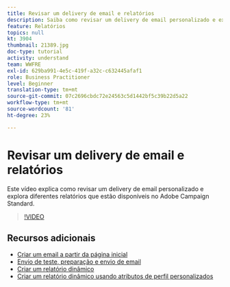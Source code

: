 ```yaml
---
title: Revisar um delivery de email e relatórios
description: Saiba como revisar um delivery de email personalizado e explorar diferentes relatórios disponíveis no Adobe Campaign Standard.
feature: Relatórios
topics: null
kt: 3904
thumbnail: 21389.jpg
doc-type: tutorial
activity: understand
team: WWFRE
exl-id: 629ba991-4e5c-419f-a32c-c632445afaf1
role: Business Practitioner
level: Beginner
translation-type: tm+mt
source-git-commit: 07c2696cbdc72e24563c5d1442bf5c39b22d5a22
workflow-type: tm+mt
source-wordcount: '81'
ht-degree: 23%

---
```


# Revisar um delivery de email e relatórios

Este vídeo explica como revisar um delivery de email personalizado e explora diferentes relatórios que estão disponíveis no Adobe Campaign Standard.

>[!VIDEO](https://video.tv.adobe.com/v/21389?quality=12)

## Recursos adicionais

* [Criar um email a partir da página inicial](/help/communication-channels/email/create-email-from-homepage.md)
* [Envio de teste, preparação e envio de email](/help/communication-channels/email/sending-test-preparing-sending-email.md)
* [Criar um relatório dinâmico](/help/reporting/creating-a-dynamic-report.md)
* [Criar um relatório dinâmico usando atributos de perfil personalizados](/help/reporting/custom-profile-attributes-dynamic-reports.md)
